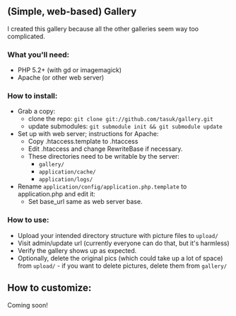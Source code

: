 ## (Simple, web-based) Gallery

I created this gallery because all the other galleries seem way too complicated.

### What you'll need:
* PHP 5.2+ (with gd or imagemagick)
* Apache (or other web server)

### How to install:
* Grab a copy:
	* clone the repo: `git clone git://github.com/tasuk/gallery.git`
	* update submodules: `git submodule init && git submodule update`
* Set up with web server; instructions for Apache:
	* Copy .htaccess.template to .htaccess
	* Edit .htaccess and change RewriteBase if necessary.
	* These directories need to be writable by the server:
		* `gallery/`
		* `application/cache/`
		* `application/logs/`
* Rename `application/config/application.php.template` to application.php and edit it:
	* Set base_url same as web server base.

### How to use:
* Upload your intended directory structure with picture files to `upload/`
* Visit admin/update url (currently everyone can do that, but it's harmless)
* Verify the gallery shows up as expected.
* Optionally, delete the original pics (which could take up a lot of space)
  from `upload/` - if you want to delete pictures, delete them from `gallery/`

## How to customize:
Coming soon!
